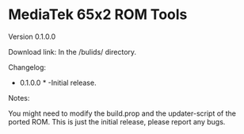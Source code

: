 # MediaTek 65x2 ROM Tools
Version 0.1.0.0

Download link: In the /bulids/ directory.

Changelog: 

* 0.1.0.0 *
-Initial release.

Notes:

You might need to modify the build.prop and the updater-script of the ported ROM.
This is just the initial release, please report any bugs.
